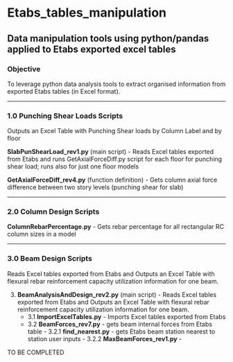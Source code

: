 # Etabs_tables_manipulation
## Data manipulation tools using python/pandas applied to Etabs exported excel tables

### Objective ###
To leverage python data analysis tools to extract organised information from exported Etabs tables (in Excel format).

---------
### 1.0 Punching Shear Loads Scripts ###
Outputs an Excel Table with Punching Shear loads by Column Label and by floor

**SlabPunShearLoad_rev1.py** (main script) - Reads Excel tables exported from Etabs and runs GetAxialForceDiff.py script for each floor for punching shear load; runs also for just one floor models

**GetAxialForceDiff_rev4.py** (function definition) - Gets column axial force difference between two story levels (punching shear for slab)

--------
### 2.0 Column Design Scripts ###
**ColumnRebarPercentage.py** - Gets rebar percentage for all rectangular RC column sizes in a model

--------
### 3.0 Beam Design Scripts ###
Reads Excel tables exported from Etabs and Outputs an Excel Table with flexural rebar reinforcement capacity utilization information for one beam.

3. **BeamAnalysisAndDesign_rev2.py** (main script) - Reads Excel tables exported from Etabs and Outputs an Excel Table with flexural rebar reinforcement capacity utilization information for one beam.
   - 3.1 **ImportExcelTables.py** - Imports Excel tables exported from Etabs
   - 3.2 **BeamForces_rev7.py** - gets beam internal forces from Etabs table
         - 3.2.1 **find_nearest.py** - gets Etabs beam station nearest to station user inputs 
         - 3.2.2 **MaxBeamForces_rev1.py** - 
    

TO BE COMPLETED
